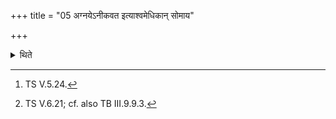 +++
title = "05 अग्नयेऽनीकवत इत्याश्वमेधिकान् सोमाय"

+++

<details><summary>थिते</summary>

5. (Then they seize animals) connected with Aśvamedha (mentioned in the section beginning with) “For Agni Anīkavat"[^1] and the pair-forming animals (mentioned in the section beginning with) “For Soma Svarāj."[^2]  

[^1]: TS V.5.24.  

[^2]: TS V.6.21; cf. also TB III.9.9.3. 
</details>
